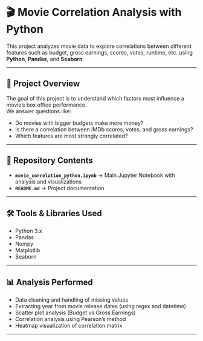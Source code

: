 # 🎬 Movie Correlation Analysis with Python  

This project analyzes movie data to explore correlations between different features such as budget, gross earnings, scores, votes, runtime, etc. using **Python**, **Pandas**, and **Seaborn**.  

---

## 📌 Project Overview  
The goal of this project is to understand which factors most influence a movie’s box office performance.  
We answer questions like:  
- Do movies with bigger budgets make more money?  
- Is there a correlation between IMDb scores, votes, and gross earnings?  
- Which features are most strongly correlated?  

---

## 📂 Repository Contents  
- **`movie_correlation_python.ipynb`** → Main Jupyter Notebook with analysis and visualizations  
- **`README.md`** → Project documentation  

---

## 🛠️ Tools & Libraries Used  
- Python 3.x  
- Pandas  
- Numpy  
- Matplotlib  
- Seaborn  

---

## 📊 Analysis Performed  
- Data cleaning and handling of missing values  
- Extracting year from movie release dates (using regex and datetime)  
- Scatter plot analysis (Budget vs Gross Earnings)  
- Correlation analysis using Pearson’s method  
- Heatmap visualization of correlation matrix  

---

